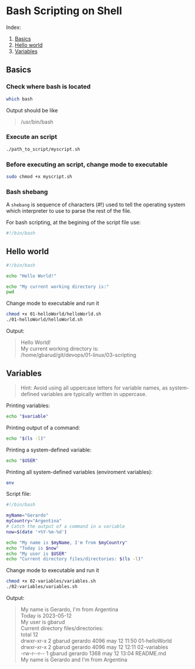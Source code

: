 # Bash Scripting on Shell

Index:
1. [Basics](https://github.com/gerabarud/devops/tree/main/01-linux/03-scripting#basics)
2. [ Hello world](https://github.com/gerabarud/devops/tree/main/01-linux/03-scripting#hello-world)
3. [ Variables](https://github.com/gerabarud/devops/tree/main/01-linux/03-scripting#variables)

## Basics

### Check where bash is located

```bash
which bash
```
Output should be like
> /usr/bin/bash

### Execute an script
```bash
./path_to_script/myscript.sh
```

### Before executing an script, change mode to executable

```bash
sudo chmod +x myscript.sh
```

### Bash shebang
A `shebang` is sequence of characters (#!) used to tell the operating system which interpreter to use to parse the rest of the file.

For bash scripting, at the begining of the script file use:
```bash
#!/bin/bash
```

## Hello world

```bash
#!/bin/bash

echo "Hello World!"

echo "My current working directory is:"
pwd
```

Change mode to executable and run it
```bash
chmod +x 01-helloWorld/helloWorld.sh
./01-helloWorld/helloWorld.sh
```

Output:
> Hello World! <br>
> My current working directory is: <br>
> /home/gbarud/git/devops/01-linux/03-scripting 

## Variables

>Hint: Avoid using all uppercase letters for variable names, as system-defined variables are typically written in uppercase.

Printing variables:
```bash
echo "$variable"
```
Printing output of a command:
```bash
echo "$(ls -l)"
```
Printing a system-defined variable:
```bash
echo "$USER"
```
Printing all system-defined variables (enviroment variables):
```bash
env
```

Script file:
```bash
#!/bin/bash

myName="Gerardo"
myCountry="Argentina"
# Catch the output of a command in a variable
now=$(date '+%Y-%m-%d')

echo "My name is $myName, I'm from $myCountry"
echo "Today is $now"
echo "My user is $USER"
echo "Current directory files/directories: $(ls -l)"
```

Change mode to executable and run it
```bash
chmod +x 02-variables/variables.sh
./02-variables/variables.sh
```

Output:
> My name is Gerardo, I'm from Argentina <br>
> Today is 2023-05-12 <br>
> My user is gbarud <br>
> Current directory files/directories: <br>
> total 12 <br>
> drwxr-xr-x 2 gbarud gerardo 4096 may 12 11:50 01-helloWorld <br>
> drwxr-xr-x 2 gbarud gerardo 4096 may 12 12:11 02-variables <br>
> -rw-r--r-- 1 gbarud gerardo 1368 may 12 13:04 README.md <br>
> My name is Gerardo and I'm from Argentina <br>
